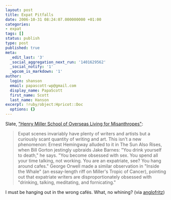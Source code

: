 ```yaml
---
layout: post
title: Expat Pitfalls
date: 2006-10-31 08:24:07.000000000 +01:00
categories:
- expat
tags: []
status: publish
type: post
published: true
meta:
  _edit_last: '3'
  _social_aggregation_next_run: '1401629562'
  _social_notify: '1'
  _wpcom_is_markdown: '1'
author:
  login: shanson
  email: papascott-wp@gmail.com
  display_name: PapaScott
  first_name: Scott
  last_name: Hanson
excerpt: !ruby/object:Hpricot::Doc
  options: {}
---
```

<p>Slate, <a href="http://www.slate.com/id/2152088/entry/2152191/?nav=tap3">"Henry Miller School of Overseas Living for Misanthropes"</a>:</p>
<blockquote><p>
  Expat scenes invariably have plenty of writers and artists but a curiously scant quantity of writing and art. This isn't a new phenomenon: Ernest Hemingway alluded to it in The Sun Also Rises, when Bill Gorton jestingly upbraids Jake Barnes: "You drink yourself to death," he says. "You become obsessed with sex. You spend all your time talking, not working. You are an expatriate, see? You hang around cafes." George Orwell made a similar observation in "Inside the Whale" (an essay-length riff on Miller's Tropic of Cancer), pointing out that expatriate writers are disproportionately obsessed with "drinking, talking, meditating, and fornicating."
</p></blockquote>
<p>I must be hanging out in the wrong cafés. What, no whining? (via <a href="http://www.anglofritz.com/2006/10/refuting_the_suckage.html">anglofritz</a>)</p>
